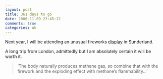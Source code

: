```yaml
---
layout: post
title: 361 days to go
date: 2006-11-09 23:45:12
comments: true
categories: uk
---
```

Next year, I will be attending an unusual fireworks [display][] in
Sunderland.

A long trip from London, admittedly but I am absolutely certain it will
be worth it.

> ‘The body naturally produces methane gas, so combine that with the
> firework and the exploding effect with methane’s flammability…’

[display]: http://news.bbc.co.uk/1/hi/england/wear/6132140.stm
